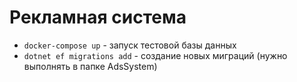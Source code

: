 # Рекламная система

- `docker-compose up` - запуск тестовой базы данных
- `dotnet ef migrations add` - создание новых миграций (нужно выполнять в папке AdsSystem)
